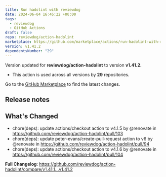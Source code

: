 ```yaml
---
title: Run hadolint with reviewdog
date: 2024-06-04 16:46:22 +00:00
tags:
  - reviewdog
  - GitHub Actions
draft: false
repo: reviewdog/action-hadolint
marketplace: https://github.com/marketplace/actions/run-hadolint-with-reviewdog
version: v1.41.2
dependentsNumber: "29"
---
```



Version updated for **reviewdog/action-hadolint** to version **v1.41.2**.
- This action is used across all versions by **29** repositories.

Go to the [GitHub Marketplace](https://github.com/marketplace/actions/run-hadolint-with-reviewdog) to find the latest changes.

## Release notes

## What's Changed
* chore(deps): update actions/checkout action to v4.1.5 by @renovate in https://github.com/reviewdog/action-hadolint/pull/103
* chore(deps): update peter-evans/create-pull-request action to v6 by @renovate in https://github.com/reviewdog/action-hadolint/pull/94
* chore(deps): update actions/checkout action to v4.1.6 by @renovate in https://github.com/reviewdog/action-hadolint/pull/104


**Full Changelog**: https://github.com/reviewdog/action-hadolint/compare/v1.41.1...v1.41.2
